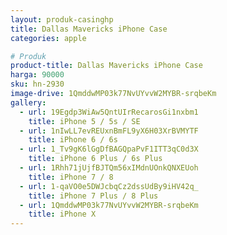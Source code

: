```yaml
---
layout: produk-casinghp
title: Dallas Mavericks iPhone Case
categories: apple

# Produk
product-title: Dallas Mavericks iPhone Case
harga: 90000
sku: hn-2930
image-drive: 1QmddwMP03k77NvUYvvW2MYBR-srqbeKm
gallery:
  - url: 19Egdp3WiAw5QntUIrRecarosGi1nxbm1
    title: iPhone 5 / 5s / SE
  - url: 1nIwLL7evREUxnBmFL9yX6H03XrBVMYTF
    title: iPhone 6 / 6s
  - url: 1_Tv9gK6lGgDfBAGQpaPvF1ITT3qC0d3X
    title: iPhone 6 Plus / 6s Plus
  - url: 1Rhh71jUjfBJTQm56xIMdnUOnkQNXEUoh
    title: iPhone 7 / 8
  - url: 1-qaVO0e5DWJcbqCz2dssUdBy9iHV42q_
    title: iPhone 7 Plus / 8 Plus
  - url: 1QmddwMP03k77NvUYvvW2MYBR-srqbeKm
    title: iPhone X
---
```


